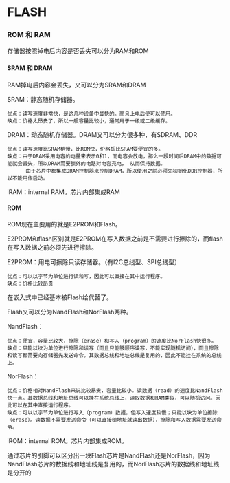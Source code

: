 # FLASH

### ROM 和 RAM

存储器按照掉电后内容是否丢失可以分为RAM和ROM

#### SRAM 和 DRAM

RAM掉电后内容会丢失，又可以分为SRAM和DRAM

SRAM：静态随机存储器。                
     
    优点：读写速度非常快，是这几种设备中最快的。而且上电后便可以使用。           
    缺点：价格太昂贵了，所以一般容量比较小，通常用于一级或二级缓存。

DRAM：动态随机存储器。DRAM又可以分为很多种，有SDRAM、DDR

    优点：读写速度比SRAM稍慢，比ROM快，价格却比SRAM要便宜的多。
    缺点：由于DRAM采用电容的电量来表示0和1，而电容会放电，那么一段时间后DRAM中的数据可能就会丢失，所以DRAM需要额外的电路对电容充电， 从而保持数据。
          由于芯片中都集成DRAM控制器来控制DRAM，所以使用之前必须先初始化DDR控制器，所以不能用作启动。

iRAM：internal RAM。芯片内部集成RAM

#### ROM

ROM现在主要用的就是E2PROM和Flash。

E2PROM和flash区别就是E2PROM在写入数据之前是不需要进行擦除的，而flash在写入数据之前必须先进行擦除。

E2PROM：用电可擦除只读存储器。（有I2C总线型、SPI总线型）

    优点：可以以字节为单位进行读和写，因此可以直接在其中运行程序。
    缺点：价格比较昂贵

在嵌入式中已经基本被Flash给代替了。

Flash又可以分为NandFlash和NorFlash两种。

NandFlash：

    优点：便宜，容量比较大，擦除（erase）和写入（program）的速度比NorFlash快很多。
    缺点：只能以块为单位进行擦除和读写（而且只能够顺序读写，不能实现随机访问），而且擦除和读写都需要向存储器先发送命令。其数据总线和地址总线是复用的，因此不能挂在系统的总线上。

NorFlash：

    优点：价格相对NandFlash来说比较昂贵，容量比较小。读数据（read）的速度比NandFlash快一点。其数据总线和地址总线可以挂在系统总线上，读取数据和RAM类似，可以随机访问。因此可以在其中直接运行程序。
    缺点：可以以字节为单位进行写入（program）数据，但写入速度较慢；只能以块为单位擦除（erase）。读数据不需要发送命令（可以直接给地址就读出数据），擦除和写入数据需要发送命令。

iROM：internal ROM。芯片内部集成ROM。 

通过芯片的引脚可以区分出一块Flash芯片是NandFlash还是NorFlash，因为NandFlash芯片的数据线和地址线是复用的，而NorFlash芯片的数据线和地址线是分开的

